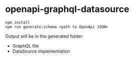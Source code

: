 # openapi-graphql-datasource
```
npm install
npm run generate:schema <path to OpenApi JSON>
```

Output will be in the generated folder:
- GraphQL file
- DataSource implementation